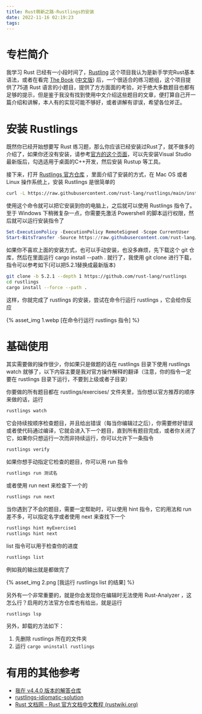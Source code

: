 ```yaml
---
title: Rust萌新之路-Rustlings的安装
date: 2022-11-16 02:19:23
tags:
---
```

# 专栏简介
我学习 Rust 已经有一小段时间了，[Rustling](https://link.zhihu.com/?target=https%3A//github.com/rust-lang/rustlings) 这个项目我认为是新手学完Rust基本语法，或者在看完 [The Book](https://link.zhihu.com/?target=https%3A//doc.rust-lang.org/stable/book/) ([中文版](https://link.zhihu.com/?target=https%3A//rustwiki.org/zh-CN/book/)) 后，一个很适合的练习题组，这个项目提供了75道 Rust 语言的小题目，提供了方方面面的考验，对于绝大多数题目也都有足够的提示，但是鉴于我没有找到使用中文介绍这些题目的文章，便打算自己开一篇介绍和讲解，本人有的实现可能不够好，或者讲解有谬误，希望各位斧正。

# 安装 Rustlings
既然你已经开始想要写 Rust 练习题，那么你应该已经安装过Rust了，就不做多的介绍了，如果你还没有安装，请参考[官方的这个页面](https://link.zhihu.com/?target=https%3A//www.rust-lang.org/tools/install)，可以先安装Visual Studio最新版后，勾选适用于桌面的C++开发，然后安装 Rustup 等工具。

接下来，打开 [Rustlings 官方仓库](https://link.zhihu.com/?target=https%3A//github.com/rust-lang/rustlings) ，里面介绍了安装的方式，在 Mac OS 或者 Linux 操作系统上，安装 Rustlings 是很简单的
```bash
curl -L https://raw.githubusercontent.com/rust-lang/rustlings/main/install.sh | bash
```
使用这个命令就可以把它安装到你的电脑上，之后就可以使用 Rustlings 指令了。至于 Windows 下稍微复杂一点，你需要先激活 Powershell 的脚本运行权限，然后就可以运行安装指令了
```powershell
Set-ExecutionPolicy -ExecutionPolicy RemoteSigned -Scope CurrentUser
Start-BitsTransfer -Source https://raw.githubusercontent.com/rust-lang/rustlings/main/install.ps1 -Destination $env:TMP/install_rustlings.ps1; Unblock-File $env:TMP/install_rustlings.ps1; Invoke-Expression $env:TMP/install_rustlings.ps1
```
如果你不喜欢上面的安装方式，也可以手动安装，也没多麻烦，先下载这个 git 仓库，然后在里面运行 cargo install --path . 就行了，我使用 git clone 进行下载，指令可以参考如下(可以把5.2.1替换成最新版本)
```bash
git clone -b 5.2.1 --depth 1 https://github.com/rust-lang/rustlings
cd rustlings
cargo install --force --path .
```
这样，你就完成了 rustlings 的安装，尝试在命令行运行 rustlings ，它会给你反应

{% asset_img 1.webp [在命令行运行 rustlings 指令] %}

# 基础使用
其实需要做的操作很少，你如果只是做题的话在 rustlings 目录下使用 rustlings watch 就够了，以下内容主要是我对官方操作解释的翻译（注意，你的指令一定要在 rustlings 目录下运行，不要到上级或者子目录）

你要做的所有题目都在 rustlings/exercises/ 文件夹里，当你想以官方推荐的顺序来做的话，运行
```bash
rustlings watch
```
它会持续按顺序检查题目，并且给出错误（每当你编辑过之后），你需要修好错误或者使代码通过编译，它就会进入下一个题目，直到所有题目完成，或者你关闭了它，如果你只想运行一次而非持续运行，你可以允许下一条指令
```bash
rustlings verify
```
如果你想手动指定它检查的题目，你可以用 run 指令
```bash
rustlings run 测试名
```
或者使用 run next 来检查下一个的
```bash
rustlings run next
```
当你遇到了不会的题目，需要一定帮助时，可以使用 hint 指令，它的用法和 run 差不多，可以指定名字或者使用 next 来查找下一个
```bash
rustlings hint myExercise1
rustlings hint next
```
list 指令可以用于检查你的进度
```bash
rustlings list
```
例如我的输出就是都做完了

{% asset_img 2.png [我运行 rustlings list 的结果] %}

另外有一个非常重要的，就是你会发现你在编辑时无法使用 Rust-Analyzer ，这怎么行？启用的方法官方仓库也有给出，就是运行
```bash
rustlings lsp
```
另外，卸载的方法如下：
1. 先删除 rustlings 所在的文件夹
2. 运行 `cargo uninstall rustlings`

# 有用的其他参考
- [我在 v4.4.0 版本的解答仓库](https://link.zhihu.com/?target=https%3A//github.com/mcthesw/my-rustlings-solution)
- [rustlings-idiomatic-solution](https://link.zhihu.com/?target=https%3A//github.com/alexxroche/rustlings-idiomatic-solutions)
- [Rust 文档网 - Rust 官方文档中文教程 (rustwiki.org)](https://link.zhihu.com/?target=https%3A//rustwiki.org/)
